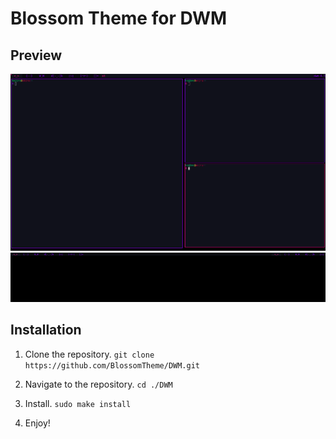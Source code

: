 # Blossom Theme for DWM

## Preview
![](./screenshot01.png)
![](./screenshot02.png)

## Installation
1. Clone the repository.
```git clone https://github.com/BlossomTheme/DWM.git```

2. Navigate to the repository.
```cd ./DWM```

3. Install.
```sudo make install```

4. Enjoy!